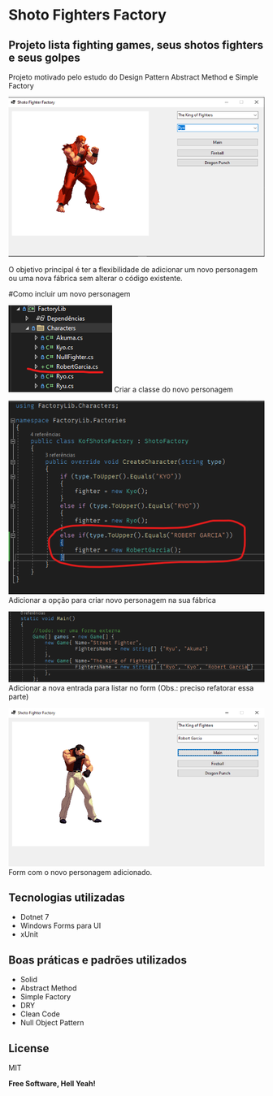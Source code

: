 # Shoto Fighters Factory
## Projeto lista fighting games, seus shotos fighters e seus golpes
Projeto motivado pelo estudo do Design Pattern Abstract Method e Simple Factory


![My Image](main.png)

O objetivo principal é ter a flexibilidade de adicionar um novo personagem ou uma nova fábrica sem alterar o código existente.

#Como incluir um novo personagem

![My Image](folder_to_add_character.png)
Criar a classe do novo personagem

![My Image](factory_to_add_character.png)
Adicionar a opção para criar novo personagem na sua fábrica

![My Image](array_to_add_character.png)
Adicionar a nova entrada para listar no form (Obs.: preciso refatorar essa parte)

![My Image](robert_added.png)
Form com o novo personagem adicionado.


## Tecnologias utilizadas

- Dotnet 7
- Windows Forms para UI
- xUnit

## Boas práticas e padrões utilizados

- Solid
- Abstract Method
- Simple Factory
- DRY
- Clean Code
- Null Object Pattern

## License

MIT

**Free Software, Hell Yeah!**
